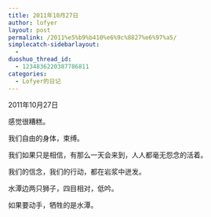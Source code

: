 ```yaml
---
title: 2011年10月27日
author: lofyer
layout: post
permalink: /2011%e5%b9%b410%e6%9c%8827%e6%97%a5/
simplecatch-sidebarlayout:
  - 
duoshuo_thread_id:
  - 1234836220387786811
categories:
  - Lofyer的日记
---
```

2011年10月27日

感觉很糟糕。

我们自由的身体，束缚。

我们如果只是相信，有那么一天会来到，人人都毫无怨念的活着。

我们的信念，我们的行动，都在岩浆中迸发。

水潭边两只狮子，四目相对，低吟。

如果要动手，牺牲的是水潭。